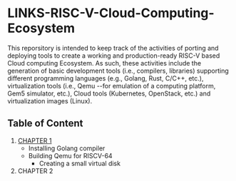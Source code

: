 # LINKS-RISC-V-Cloud-Computing-Ecosystem

This reporsitory is intended to keep track of the activities of porting and deploying tools to create a working and production-ready RISC-V based Cloud computing Ecosystem.
As such, these activities include the generation of basic development tools (i.e., compilers, libraries) supporting different programming languages (e.g., Golang, Rust, C/C++, etc.), virtualization tools (i.e., Qemu --for emulation of a 
computing platform, Gem5 simulator, etc.), Cloud tools (Kubernetes, OpenStack, etc.) and virtualization images (Linux).  

## Table of Content

1. [CHAPTER 1](https://github.com/francesco-ismb/LINKS-RISC-V-Cloud-Computing-Ecosystem/blob/main/C01.md) 
	- Installing Golang compiler
	- Building Qemu for RISCV-64
		- Creating a small virtual disk
2. CHAPTER 2 
